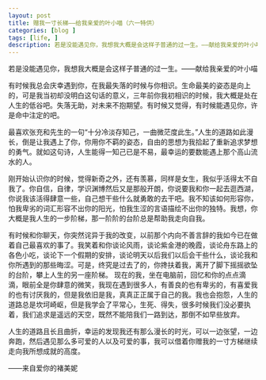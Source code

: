 ```yaml
---
layout: post
title: 赠我一寸长梯——给我亲爱的叶小喵（六一特供）
categories: [blog ]
tags: [life, ]
description: 若是没能遇见你，我想我大概是会这样子普通的过一生。——献给我亲爱的叶小喵
---
```



若是没能遇见你，我想我大概是会这样子普通的过一生。——献给我亲爱的叶小喵

有时候我总会庆幸遇到你，在我最失落的时候与你相识。生命最美的姿态是向上的，可是我当初却没明白这句话的意义，三年前你我初相识的时候，我大概是处在人生的低谷吧。失落无助，对未来不抱期望。有时候又觉得，有时候能遇见你，许是命中注定的吧。

最喜欢张充和先生的一句“十分冷淡存知己，一曲微茫度此生。”人生的道路如此漫长，倒是让我遇上了你，你用你不羁的姿态，自由的思想为我拾起了重新追求梦想的勇气。就如这句诗，人生能得一知己已是不易，最幸运的要数能遇上那个高山流水的人。

刚开始认识你的时候，觉得新奇之外，还有羡慕，同样是女生，我似乎活得太不自我了。你自信，自律，学识渊博然后又是那般开朗，你说要我和你一起去逛西湖，你说我该活得肆意一些，自己想干些什么就勇敢的去干吧。我不知该如何形容你，怕我卑劣的词汇形容不出你的阳光，怕我生涩的言语描绘不出你的独特。我想，你大概是我人生的一步阶梯，那一阶阶的台阶总是帮助我走向自我。

有时候和你聊天，你突然诧异于我的改变，以前那个内向不善言辞的我如今已在做着自己最喜欢的事了。我笑着和你谈论风雨，谈论紫金港的晚霞，谈论舟东路上的各色小吃，谈论下一个假期的安排，谈论明天以后我们以后会干些什么，谈论我和你所遇到的那些晦涩。可是，终究是过去了的，你搀扶着我，离开了脚下摇摇欲坠的台阶，攀上人生的另一座阶梯。
现在的我，坐在电脑前，回忆和你的点点滴滴，眼前全是你肆意的微笑，我现在遇到很多人，有善良的也有卑劣的，有喜爱我的也有讨厌我的，但是我依旧是我，真真正正属于自己的我。我也会抱怨，人生的道路总是坎坷崎岖，但是我学会了平常心，生死、得失，很多时候我们没必要执着，我们追求是遥远的天空，既然不能陪我们一路到达，那倒不如早些放弃。

人生的道路且长且曲折，幸运的发现我还有那么漫长的时光，可以一边张望，一边奔跑，然后遇见那么多可爱的人以及可爱的事，我可以借着你赠我的一寸方梯继续走向我所想成就的高度。

——来自爱你的褚美妮